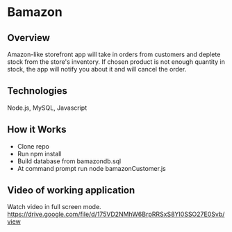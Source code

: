 # Bamazon

## Overview
Amazon-like storefront app will take in orders from customers and deplete stock from the store's inventory. If chosen product is not enough quantity in stock, the app will notify you about it and will cancel the order. 

## Technologies
Node.js, MySQL, Javascript

## How it Works
- Clone repo
- Run npm install
- Build database from bamazondb.sql
- At command prompt run node bamazonCustomer.js

## Video of working application

Watch video in full screen mode.
https://drive.google.com/file/d/175VD2NMhW6BrpRRSxS8YI0SSO27E0Svb/view

